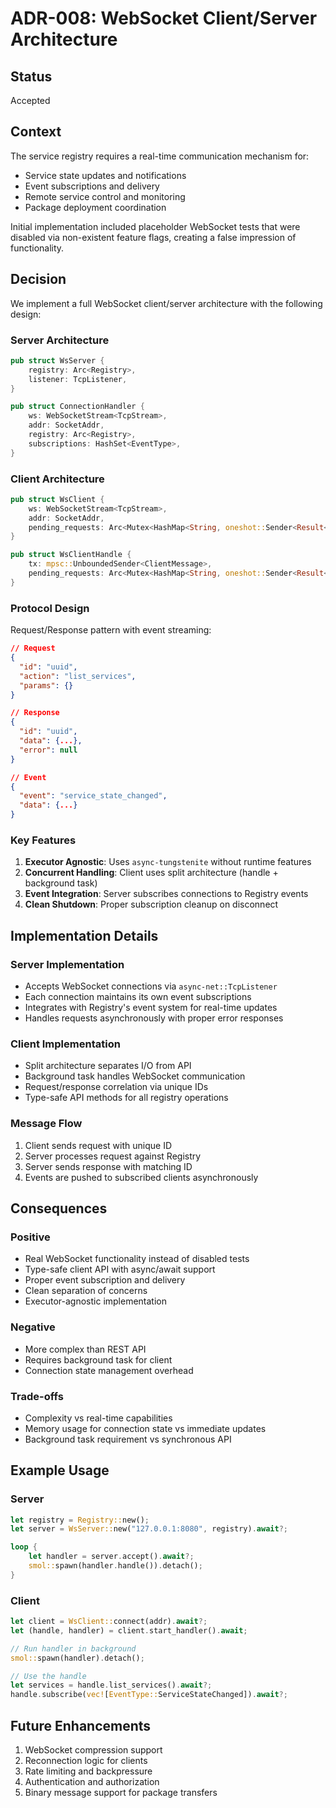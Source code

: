 # ADR-008: WebSocket Client/Server Architecture

## Status
Accepted

## Context
The service registry requires a real-time communication mechanism for:
- Service state updates and notifications
- Event subscriptions and delivery
- Remote service control and monitoring
- Package deployment coordination

Initial implementation included placeholder WebSocket tests that were disabled via non-existent feature flags, creating a false impression of functionality.

## Decision
We implement a full WebSocket client/server architecture with the following design:

### Server Architecture
```rust
pub struct WsServer {
    registry: Arc<Registry>,
    listener: TcpListener,
}

pub struct ConnectionHandler {
    ws: WebSocketStream<TcpStream>,
    addr: SocketAddr,
    registry: Arc<Registry>,
    subscriptions: HashSet<EventType>,
}
```

### Client Architecture
```rust
pub struct WsClient {
    ws: WebSocketStream<TcpStream>,
    addr: SocketAddr,
    pending_requests: Arc<Mutex<HashMap<String, oneshot::Sender<Result<Value>>>>>,
}

pub struct WsClientHandle {
    tx: mpsc::UnboundedSender<ClientMessage>,
    pending_requests: Arc<Mutex<HashMap<String, oneshot::Sender<Result<Value>>>>>,
}
```

### Protocol Design
Request/Response pattern with event streaming:
```json
// Request
{
  "id": "uuid",
  "action": "list_services",
  "params": {}
}

// Response
{
  "id": "uuid",
  "data": {...},
  "error": null
}

// Event
{
  "event": "service_state_changed",
  "data": {...}
}
```

### Key Features
1. **Executor Agnostic**: Uses `async-tungstenite` without runtime features
2. **Concurrent Handling**: Client uses split architecture (handle + background task)
3. **Event Integration**: Server subscribes connections to Registry events
4. **Clean Shutdown**: Proper subscription cleanup on disconnect

## Implementation Details

### Server Implementation
- Accepts WebSocket connections via `async-net::TcpListener`
- Each connection maintains its own event subscriptions
- Integrates with Registry's event system for real-time updates
- Handles requests asynchronously with proper error responses

### Client Implementation
- Split architecture separates I/O from API
- Background task handles WebSocket communication
- Request/response correlation via unique IDs
- Type-safe API methods for all registry operations

### Message Flow
1. Client sends request with unique ID
2. Server processes request against Registry
3. Server sends response with matching ID
4. Events are pushed to subscribed clients asynchronously

## Consequences

### Positive
- Real WebSocket functionality instead of disabled tests
- Type-safe client API with async/await support
- Proper event subscription and delivery
- Clean separation of concerns
- Executor-agnostic implementation

### Negative
- More complex than REST API
- Requires background task for client
- Connection state management overhead

### Trade-offs
- Complexity vs real-time capabilities
- Memory usage for connection state vs immediate updates
- Background task requirement vs synchronous API

## Example Usage

### Server
```rust
let registry = Registry::new();
let server = WsServer::new("127.0.0.1:8080", registry).await?;

loop {
    let handler = server.accept().await?;
    smol::spawn(handler.handle()).detach();
}
```

### Client
```rust
let client = WsClient::connect(addr).await?;
let (handle, handler) = client.start_handler().await;

// Run handler in background
smol::spawn(handler).detach();

// Use the handle
let services = handle.list_services().await?;
handle.subscribe(vec![EventType::ServiceStateChanged]).await?;
```

## Future Enhancements
1. WebSocket compression support
2. Reconnection logic for clients
3. Rate limiting and backpressure
4. Authentication and authorization
5. Binary message support for package transfers